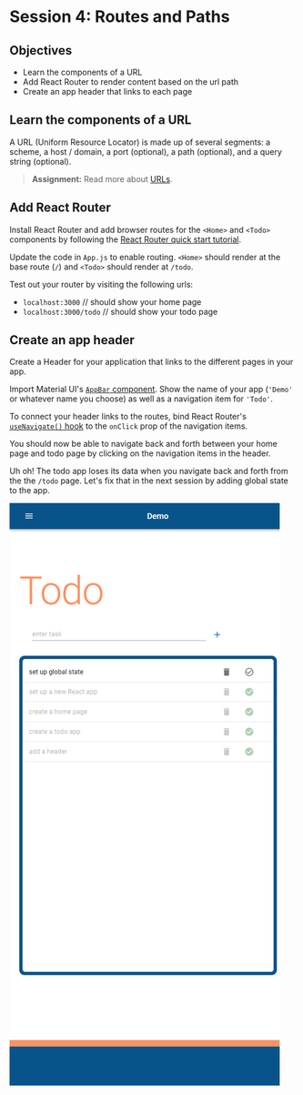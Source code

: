 # Session 4: Routes and Paths

## Objectives

- Learn the components of a URL
- Add React Router to render content based on the url path
- Create an app header that links to each page

## Learn the components of a URL

A URL (Uniform Resource Locator) is made up of several segments: a scheme, a host / domain, a port (optional), a path (optional), and a query string (optional).

> **Assignment:** Read more about [URLs](https://www.ibm.com/docs/en/cics-ts/5.3?topic=concepts-components-url).

## Add React Router

Install React Router and add browser routes for the `<Home>` and `<Todo>` components by following the [React Router quick start tutorial](https://reactrouter.com/docs/en/v6/getting-started/overview).

Update the code in `App.js` to enable routing. `<Home>` should render at the base route (`/`) and `<Todo>` should render at `/todo`.

Test out your router by visiting the following urls:

- `localhost:3000` // should show your home page
- `localhost:3000/todo` // should show your todo page

## Create an app header

Create a Header for your application that links to the different pages in your app.

Import Material UI's [`AppBar` component](https://mui.com/components/app-bar/). Show the name of your app (`'Demo'` or whatever name you choose) as well as a navigation item for `'Todo'`.

To connect your header links to the routes, bind React Router's [`useNavigate()` hook](https://reactrouter.com/docs/en/v6/api#usenavigate) to the `onClick` prop of the navigation items.

You should now be able to navigate back and forth between your home page and todo page by clicking on the navigation items in the header.

Uh oh! The todo app loses its data when you navigate back and forth from the the `/todo` page. Let's fix that in the next session by adding global state to the app.

![](./images/session4_complete.png)
